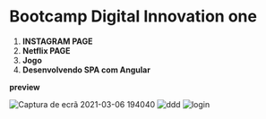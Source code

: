 # Bootcamp Digital Innovation one
<ol>
  <li><b>INSTAGRAM PAGE</b></li>
  <li><b>Netflix PAGE</b></li>
  <li><b>Jogo</b></li>
  <li><b> Desenvolvendo SPA com Angular </b></i>
</ol>

**preview**

![Captura de ecrã 2021-03-06 194040](https://user-images.githubusercontent.com/64222877/110219041-d18fb000-7eb4-11eb-890a-567998323ebd.png)
![ddd](https://user-images.githubusercontent.com/64222877/110219043-d5233700-7eb4-11eb-9548-0e7794fa021b.png)
![login](https://user-images.githubusercontent.com/64222877/110219054-e10ef900-7eb4-11eb-8197-a134304baf7c.png)
